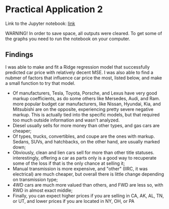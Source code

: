 # Practical Application 2

Link to the Jupyter notebook: [link](/prompt_II.ipynb)

WARNING! In order to save space, all outputs were cleared. To get some of the graphs you need to run the notebook on your computer.

## Findings

I was able to make and fit a Ridge regression model that successfully predicted car price with relatively decent MSE. I was also able to find a nubmer of factors that influence car price the most, listed below, and make a small function to try that model.

- Of manufacturers, Tesla, Toyota, Porsche, and Lexus have very good markup coefficients, as do some others like Mersedes, Audi, and Ram. more popular budget car manufacturers, like Nissan, Hyundai, Kia, and Mitsubishi are on the opposite, experiencing pretty severe negative markup. This is actually tied into the specific models, but that required too much outside information and wasn't analyzed.
- Diesel usually sells for more money than other types, and gas cars are cheaper;
- Of types, trucks, convertibles, and coupe are the ones with markup. Sedans, SUVs, and hatchbacks, on the other hand, are usually marked down;
- Obviously, clean and lien cars sell for more than other title statuses. interestingly, offering a car as parts only is a good way to recuperate some of the loss if that is the only chance at selling it;
- Manual transmission is more expensive, and "other" (IIRC, it was electrical) are much cheaper, but overall there is little change depending on transmission type;
- 4WD cars are much more valued than others, and FWD are less so, with RWD in almost exact middle;
- Finally, you can expect higher prices if you are selling in CA, AK, AL, TN, or UT, and lower prices if you are located in NY, OH, or PA
